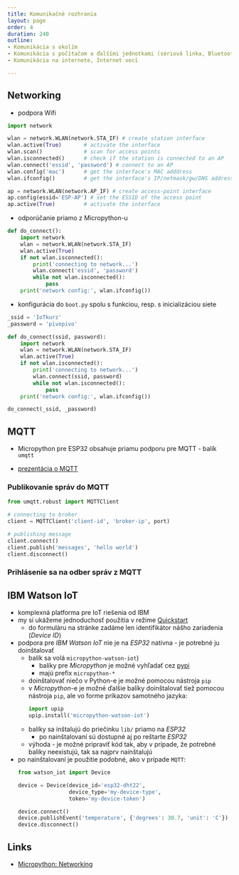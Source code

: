 ```yaml
---
title: Komunikačné rozhrania
layout: page
order: 4
duration: 240
outline:
- Komunikácia s okolím
- Komunikácia s počítačom a ďalšími jednotkami (sériová linka, Bluetooth, wifi, IR a iné)
- Komunikácia na internete, Internet vecí

---
```



## Networking

* podpora Wifi

```python
import network

wlan = network.WLAN(network.STA_IF) # create station interface
wlan.active(True)       # activate the interface
wlan.scan()             # scan for access points
wlan.isconnected()      # check if the station is connected to an AP
wlan.connect('essid', 'password') # connect to an AP
wlan.config('mac')      # get the interface's MAC adddress
wlan.ifconfig()         # get the interface's IP/netmask/gw/DNS addresses

ap = network.WLAN(network.AP_IF) # create access-point interface
ap.config(essid='ESP-AP') # set the ESSID of the access point
ap.active(True)         # activate the interface
```

* odporúčanie priamo z Micropython-u

```python
def do_connect():
    import network
    wlan = network.WLAN(network.STA_IF)
    wlan.active(True)
    if not wlan.isconnected():
        print('connecting to network...')
        wlan.connect('essid', 'password')
        while not wlan.isconnected():
            pass
    print('network config:', wlan.ifconfig())
```

* konfigurácia do `boot.py` spolu s funkciou, resp. s inicializáciou siete

```python
_ssid = 'IoTkurz'
_password = 'pivopivo'

def do_connect(ssid, password):
    import network
    wlan = network.WLAN(network.STA_IF)
    wlan.active(True)
    if not wlan.isconnected():
        print('connecting to network...')
        wlan.connect(ssid, password)
        while not wlan.isconnected():
            pass
    print('network config:', wlan.ifconfig())

do_connect(_ssid, _password)
```

## MQTT

* Micropython pre ESP32 obsahuje priamu podporu pre MQTT - balík `umqtt`

* [prezentácia o MQTT](http://bit.ly/2wKbheb)


### Publikovanie správ do MQTT

```python
from umqtt.robust import MQTTClient

# connecting to broker
client = MQTTClient('client-id', 'broker-ip', port)

# publishing message
client.connect()
client.publish('messages', 'hello world')
client.disconnect()
```


### Prihlásenie sa na odber správ z MQTT


## IBM Watson IoT

* komplexná platforma pre IoT riešenia od IBM
* my si ukážeme jednoduchosť použitia v režime [Quickstart](https://quickstart.internetofthings.ibmcloud.com/)
    * do formuláru na stránke zadáme len identifikátor nášho zariadenia (_Device ID_)
* podpora pre _IBM Watson IoT_ nie je na _ESP32_ natívna - je potrebné ju doinštalovať
    * balík sa volá `micropython-watson-iot`)
        * balíky pre _Micropython_ je možné vyhľadať cez [pypi](https://pypi.org/)
        * majú prefix `micropython-*`
    * doinštalovať niečo v Python-e je možné pomocou nástroja `pip`
    * v _Micropython_-e je možné ďalšie balíky doinštalovať tiež pomocou nástroja `pip`, ale vo forme príkazov samotného jazyka:
      ```python
      import upip
      upip.install('micropython-watson-iot')
      ```
    * balíky sa inštalujú do priečinku `lib/` priamo na _ESP32_
        * po nainštalovaní sú dostupné aj po reštarte _ESP32_
    * výhoda - je možné pripraviť kód tak, aby v prípade, že potrebné balíky neexistujú, tak sa najprv nainštalujú
* po nainštalovaní je použitie podobné, ako v prípade `MQTT`:
  ```python
  from watson_iot import Device

  device = Device(device_id='esp32-dht22',
                  device_type='my-device-type',
                  token='my-device-token')

  device.connect()
  device.publishEvent('temperature', {'degrees': 30.7, 'unit': 'C'})
  device.disconnect()
  ```

## Links

* [Micropython: Networking](https://docs.micropython.org/en/latest/esp32/quickref.html#networking)
